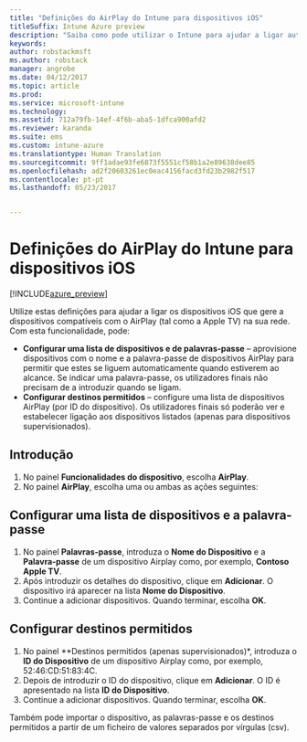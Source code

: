 ```yaml
---
title: "Definições do AirPlay do Intune para dispositivos iOS"
titleSuffix: Intune Azure preview
description: "Saiba como pode utilizar o Intune para ajudar a ligar automaticamente os dispositivos iOS a dispositivos compatíveis com o AirPlay."
keywords: 
author: robstackmsft
ms.author: robstack
manager: angrobe
ms.date: 04/12/2017
ms.topic: article
ms.prod: 
ms.service: microsoft-intune
ms.technology: 
ms.assetid: 712a79fb-14ef-4f6b-aba5-1dfca900afd2
ms.reviewer: karanda
ms.suite: ems
ms.custom: intune-azure
ms.translationtype: Human Translation
ms.sourcegitcommit: 9ff1adae93fe6873f5551cf58b1a2e89638dee85
ms.openlocfilehash: ad2f20603261ec0eac4156facd3fd23b2982f517
ms.contentlocale: pt-pt
ms.lasthandoff: 05/23/2017


---
```


# <a name="intune-airplay-settings-for-ios-devices"></a>Definições do AirPlay do Intune para dispositivos iOS

[!INCLUDE[azure_preview](./includes/azure_preview.md)]

Utilize estas definições para ajudar a ligar os dispositivos iOS que gere a dispositivos compatíveis com o AirPlay (tal como a Apple TV) na sua rede.
Com esta funcionalidade, pode:

- **Configurar uma lista de dispositivos e de palavras-passe** – aprovisione dispositivos com o nome e a palavra-passe de dispositivos AirPlay para permitir que estes se liguem automaticamente quando estiverem ao alcance. Se indicar uma palavra-passe, os utilizadores finais não precisam de a introduzir quando se ligam.
- **Configurar destinos permitidos** – configure uma lista de dispositivos AirPlay (por ID do dispositivo). Os utilizadores finais só poderão ver e estabelecer ligação aos dispositivos listados (apenas para dispositivos supervisionados).

## <a name="get-started"></a>Introdução

1. No painel **Funcionalidades do dispositivo**, escolha **AirPlay**.
2. No painel **AirPlay**, escolha uma ou ambas as ações seguintes:

## <a name="configure-a-device-and-password-list"></a>Configurar uma lista de dispositivos e a palavra-passe

1. No painel **Palavras-passe**, introduza o **Nome do Dispositivo** e a **Palavra-passe** de um dispositivo Airplay como, por exemplo, **Contoso Apple TV**.
2. Após introduzir os detalhes do dispositivo, clique em **Adicionar**. O dispositivo irá aparecer na lista **Nome do Dispositivo**.
3. Continue a adicionar dispositivos. Quando terminar, escolha **OK**.


## <a name="configure-allowed-destinations"></a>Configurar destinos permitidos

1. No painel **Destinos permitidos (apenas supervisionados)*, introduza o **ID do Dispositivo** de um dispositivo Airplay como, por exemplo, 52:46:CD:51:83:4C.
2. Depois de introduzir o ID do dispositivo, clique em **Adicionar**. O ID é apresentado na lista **ID do Dispositivo**.
3. Continue a adicionar dispositivos. Quando terminar, escolha **OK**.

Também pode importar o dispositivo, as palavras-passe e os destinos permitidos a partir de um ficheiro de valores separados por vírgulas (csv).




